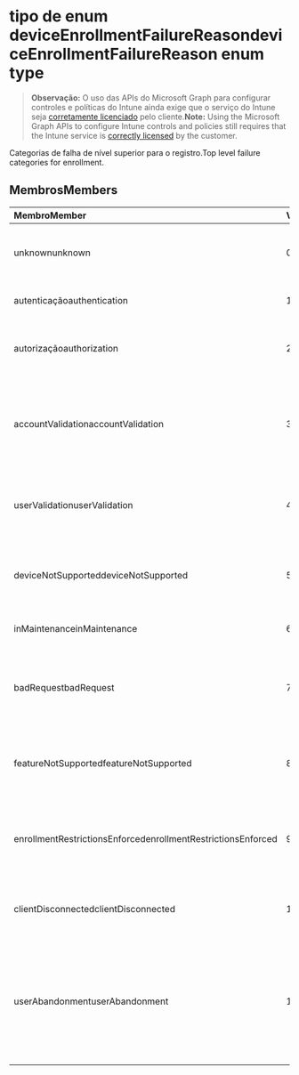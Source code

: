 # <a name="deviceenrollmentfailurereason-enum-type"></a><span data-ttu-id="44478-101">tipo de enum deviceEnrollmentFailureReason</span><span class="sxs-lookup"><span data-stu-id="44478-101">deviceEnrollmentFailureReason enum type</span></span>

> <span data-ttu-id="44478-102">**Observação:** O uso das APIs do Microsoft Graph para configurar controles e políticas do Intune ainda exige que o serviço do Intune seja [corretamente licenciado](https://go.microsoft.com/fwlink/?linkid=839381) pelo cliente.</span><span class="sxs-lookup"><span data-stu-id="44478-102">**Note:** Using the Microsoft Graph APIs to configure Intune controls and policies still requires that the Intune service is [correctly licensed](https://go.microsoft.com/fwlink/?linkid=839381) by the customer.</span></span>

<span data-ttu-id="44478-103">Categorias de falha de nível superior para o registro.</span><span class="sxs-lookup"><span data-stu-id="44478-103">Top level failure categories for enrollment.</span></span>
## <a name="members"></a><span data-ttu-id="44478-104">Membros</span><span class="sxs-lookup"><span data-stu-id="44478-104">Members</span></span>
|<span data-ttu-id="44478-105">Membro</span><span class="sxs-lookup"><span data-stu-id="44478-105">Member</span></span>|<span data-ttu-id="44478-106">Valor</span><span class="sxs-lookup"><span data-stu-id="44478-106">Value</span></span>|<span data-ttu-id="44478-107">Descrição</span><span class="sxs-lookup"><span data-stu-id="44478-107">Description</span></span>|
|:---|:---|:---|
|<span data-ttu-id="44478-108">unknown</span><span class="sxs-lookup"><span data-stu-id="44478-108">unknown</span></span>|<span data-ttu-id="44478-109">0</span><span class="sxs-lookup"><span data-stu-id="44478-109">0</span></span>|<span data-ttu-id="44478-110">Valor padrão, o motivo da falha é desconhecido.</span><span class="sxs-lookup"><span data-stu-id="44478-110">Default value, failure reason is unknown.</span></span>|
|<span data-ttu-id="44478-111">autenticação</span><span class="sxs-lookup"><span data-stu-id="44478-111">authentication</span></span>|<span data-ttu-id="44478-112">1</span><span class="sxs-lookup"><span data-stu-id="44478-112">1</span></span>|<span data-ttu-id="44478-113">Falha na autenticação</span><span class="sxs-lookup"><span data-stu-id="44478-113">Authentication failed</span></span>|
|<span data-ttu-id="44478-114">autorização</span><span class="sxs-lookup"><span data-stu-id="44478-114">authorization</span></span>|<span data-ttu-id="44478-115">2</span><span class="sxs-lookup"><span data-stu-id="44478-115">2</span></span>|<span data-ttu-id="44478-116">Chamada foi autenticada, mas não autorizada a registrar.</span><span class="sxs-lookup"><span data-stu-id="44478-116">Call was authenticated, but not authorized to enroll.</span></span>|
|<span data-ttu-id="44478-117">accountValidation</span><span class="sxs-lookup"><span data-stu-id="44478-117">accountValidation</span></span>|<span data-ttu-id="44478-118">3</span><span class="sxs-lookup"><span data-stu-id="44478-118">3</span></span>|<span data-ttu-id="44478-119">Falha ao validar a conta para o registro.</span><span class="sxs-lookup"><span data-stu-id="44478-119">Failed to validate the account for enrollment.</span></span> <span data-ttu-id="44478-120">(Conta bloqueada, o registro não habilitado)</span><span class="sxs-lookup"><span data-stu-id="44478-120">(Account blocked, enrollment not enabled)</span></span>|
|<span data-ttu-id="44478-121">userValidation</span><span class="sxs-lookup"><span data-stu-id="44478-121">userValidation</span></span>|<span data-ttu-id="44478-122">4</span><span class="sxs-lookup"><span data-stu-id="44478-122">4</span></span>|<span data-ttu-id="44478-123">Usuário não pôde ser validado.</span><span class="sxs-lookup"><span data-stu-id="44478-123">User could not be validated.</span></span> <span data-ttu-id="44478-124">(Usuário não existe, licença falta)</span><span class="sxs-lookup"><span data-stu-id="44478-124">(User does not exist, missing license)</span></span>|
|<span data-ttu-id="44478-125">deviceNotSupported</span><span class="sxs-lookup"><span data-stu-id="44478-125">deviceNotSupported</span></span>|<span data-ttu-id="44478-126">5</span><span class="sxs-lookup"><span data-stu-id="44478-126">5</span></span>|<span data-ttu-id="44478-127">Não há suporte para o dispositivo para gerenciamento de dispositivos móveis.</span><span class="sxs-lookup"><span data-stu-id="44478-127">Device is not supported for mobile device management.</span></span>|
|<span data-ttu-id="44478-128">inMaintenance</span><span class="sxs-lookup"><span data-stu-id="44478-128">inMaintenance</span></span>|<span data-ttu-id="44478-129">6</span><span class="sxs-lookup"><span data-stu-id="44478-129">6</span></span>|<span data-ttu-id="44478-130">Conta está na manutenção.</span><span class="sxs-lookup"><span data-stu-id="44478-130">Account is in maintenance.</span></span>|
|<span data-ttu-id="44478-131">badRequest</span><span class="sxs-lookup"><span data-stu-id="44478-131">badRequest</span></span>|<span data-ttu-id="44478-132">7</span><span class="sxs-lookup"><span data-stu-id="44478-132">7</span></span>|<span data-ttu-id="44478-133">Cliente enviou uma solicitação que não seja compreendidos/suportados pelo serviço.</span><span class="sxs-lookup"><span data-stu-id="44478-133">Client sent a request that is not understood/supported by the service.</span></span>|
|<span data-ttu-id="44478-134">featureNotSupported</span><span class="sxs-lookup"><span data-stu-id="44478-134">featureNotSupported</span></span>|<span data-ttu-id="44478-135">8</span><span class="sxs-lookup"><span data-stu-id="44478-135">8</span></span>|<span data-ttu-id="44478-136">Os recursos usados por esta inscrição não são suportados para essa conta.</span><span class="sxs-lookup"><span data-stu-id="44478-136">Feature(s) used by this enrollment are not supported for this account.</span></span>|
|<span data-ttu-id="44478-137">enrollmentRestrictionsEnforced</span><span class="sxs-lookup"><span data-stu-id="44478-137">enrollmentRestrictionsEnforced</span></span>|<span data-ttu-id="44478-138">9</span><span class="sxs-lookup"><span data-stu-id="44478-138">9</span></span>|<span data-ttu-id="44478-139">Restrições de registro configuradas pelo administrador bloqueado este registro.</span><span class="sxs-lookup"><span data-stu-id="44478-139">Enrollment restrictions configured by admin blocked this enrollment.</span></span>|
|<span data-ttu-id="44478-140">clientDisconnected</span><span class="sxs-lookup"><span data-stu-id="44478-140">clientDisconnected</span></span>|<span data-ttu-id="44478-141">10</span><span class="sxs-lookup"><span data-stu-id="44478-141">10</span></span>|<span data-ttu-id="44478-142">Cliente esgotado ou inscrição foi anulada pelo usuário final.</span><span class="sxs-lookup"><span data-stu-id="44478-142">Client timed out or enrollment was aborted by enduser.</span></span>|
|<span data-ttu-id="44478-143">userAbandonment</span><span class="sxs-lookup"><span data-stu-id="44478-143">userAbandonment</span></span>|<span data-ttu-id="44478-144">11</span><span class="sxs-lookup"><span data-stu-id="44478-144">11</span></span>|<span data-ttu-id="44478-145">O registro foi abandonado pelo usuário final.</span><span class="sxs-lookup"><span data-stu-id="44478-145">Enrollment was abandoned by enduser.</span></span> <span data-ttu-id="44478-146">(Usuário final inclusão de Introdução, mas não conseguiu concluí-la no modo oportuno)</span><span class="sxs-lookup"><span data-stu-id="44478-146">(Enduser started onboarding but failed to complete it in timely manner)</span></span>|


<!-- {
  "type": "#page.annotation",
  "suppressions": [
    "Warning: Enum deviceEnrollmentFailureReason has some values specified and others unspecified."
  ],
}
-->

